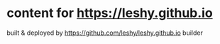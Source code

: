 # content for https://leshy.github.io

built & deployed by https://github.com/leshy/leshy.github.io builder
